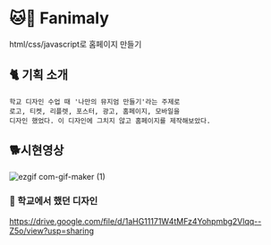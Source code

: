 # :cat::dog: Fanimaly
html/css/javascript로 홈페이지 만들기

## :cat2: 기획 소개
```
학교 디자인 수업 때 '나만의 뮤지엄 만들기'라는 주제로 
로고, 티켓, 리플렛, 포스터, 광고, 홈페이지, 모바일을
디자인 했었다. 이 디자인에 그치지 않고 홈페이지를 제작해보았다.
```
## :dog2:시현영상
![ezgif com-gif-maker (1)](https://user-images.githubusercontent.com/59958929/102018700-39e95c80-3db2-11eb-9c20-9cb34581214a.gif)

### :school: 학교에서 했던 디자인
https://drive.google.com/file/d/1aHG11171W4tMFz4Yohpmbg2Vlqq--Z5o/view?usp=sharing

